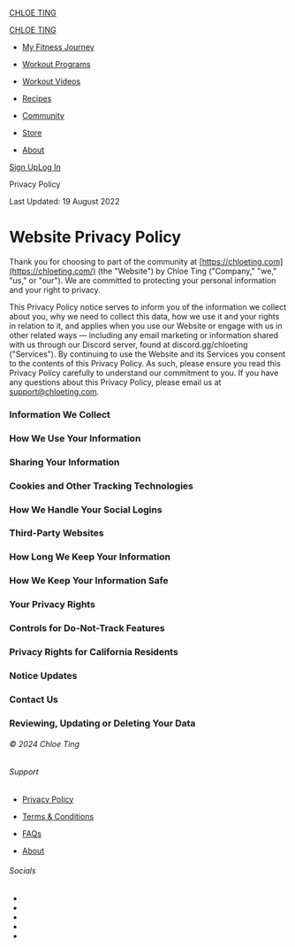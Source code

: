 [CHLOE TING](https://chloeting.com/)

[CHLOE TING](https://chloeting.com/)

* [My Fitness Journey](https://chloeting.com/my-fitness-journey)
    
* [Workout Programs](https://chloeting.com/program)
    
* [Workout Videos](https://chloeting.com/workout-video-library)
    
* [Recipes](https://chloeting.com/recipes)
* [Community](https://chloeting.com/c/fitness-discussions)
    
* [Store](https://store.chloeting.com/)
* [About](https://chloeting.com/about)
    

[Sign Up](https://chloeting.com/signup)[Log In](https://chloeting.com/login)

Privacy Policy

Last Updated: 19 August 2022

Website Privacy Policy
======================

Thank you for choosing to part of the community at [https://chloeting.com](https://chloeting.com/) (the "Website") by Chloe Ting ("Company," "we," "us," or "our"). We are committed to protecting your personal information and your right to privacy.

This Privacy Policy notice serves to inform you of the information we collect about you, why we need to collect this data, how we use it and your rights in relation to it, and applies when you use our Website or engage with us in other related ways — including any email marketing or information shared with us through our Discord server, found at discord.gg/chloeting ("Services"). By continuing to use the Website and its Services you consent to the contents of this Privacy Policy. As such, please ensure you read this Privacy Policy carefully to understand our commitment to you. If you have any questions about this Privacy Policy, please email us at [support@chloeting.com](mailto:support@chloeting.com).

### Information We Collect

### How We Use Your Information

### Sharing Your Information

### Cookies and Other Tracking Technologies

### How We Handle Your Social Logins

### Third-Party Websites

### How Long We Keep Your Information

### How We Keep Your Information Safe

### Your Privacy Rights

### Controls for Do-Not-Track Features

### Privacy Rights for California Residents

### Notice Updates

### Contact Us

### Reviewing, Updating or Deleting Your Data

###### © 2024 Chloe Ting

###### Support

* [Privacy Policy](https://chloeting.com/privacy-policy)
    
* [Terms & Conditions](https://chloeting.com/term-conditions)
    
* [FAQs](https://chloeting.com/faq)
    
* [About](https://chloeting.com/about)
    

###### Socials

* [](https://www.facebook.com/itschloeting)
* [](https://www.instagram.com/chloe_t/)
* [](https://twitter.com/chloe_ting)
* [](https://discord.gg/chloeting)
* [](https://www.youtube.com/channel/UCCgLoMYIyP0U56dEhEL1wXQ?sub_confirmation=1)